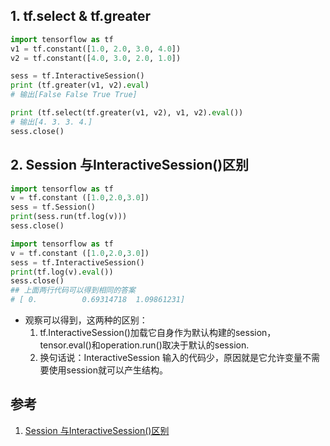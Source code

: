 
## 1. tf.select & tf.greater

```py
import tensorflow as tf
v1 = tf.constant([1.0, 2.0, 3.0, 4.0])
v2 = tf.constant([4.0, 3.0, 2.0, 1.0])

sess = tf.InteractiveSession()
print (tf.greater(v1, v2).eval)
# 输出[False False True True]

print (tf.select(tf.greater(v1, v2), v1, v2).eval())
# 输出[4. 3. 3. 4.]
sess.close()
```

## 2. Session 与InteractiveSession()区别

```py
import tensorflow as tf
v = tf.constant ([1.0,2.0,3.0])
sess = tf.Session()
print(sess.run(tf.log(v)))
sess.close()

import tensorflow as tf
v = tf.constant ([1.0,2.0,3.0])
sess = tf.InteractiveSession()
print(tf.log(v).eval())
sess.close()
## 上面两行代码可以得到相同的答案
# [ 0.          0.69314718  1.09861231]
```

* 观察可以得到，这两种的区别：
    1. tf.InteractiveSession()加载它自身作为默认构建的session，tensor.eval()和operation.run()取决于默认的session.
    2. 换句话说：InteractiveSession 输入的代码少，原因就是它允许变量不需要使用session就可以产生结构。

## 参考

1. [Session 与InteractiveSession()区别](https://blog.csdn.net/ligaofei521/article/details/78646268)